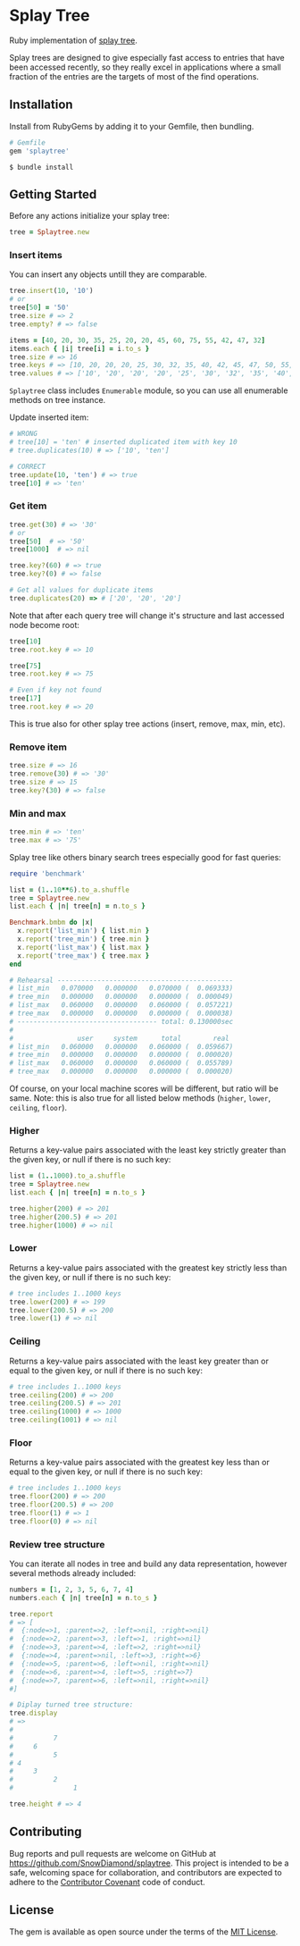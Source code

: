 # Splay Tree
Ruby implementation of [splay tree](https://en.wikipedia.org/wiki/Splay_tree).

Splay trees are designed to give especially fast access to entries that have been accessed recently, so they really excel in applications where a small fraction of the entries are the targets of most of the find operations.

## Installation

Install from RubyGems by adding it to your Gemfile, then bundling.

```ruby
# Gemfile
gem 'splaytree'
```

```
$ bundle install
```

## Getting Started

Before any actions initialize your splay tree:

```ruby
tree = Splaytree.new
```

### Insert items

You can insert any objects untill they are comparable.

```ruby
tree.insert(10, '10')
# or
tree[50] = '50'
tree.size # => 2
tree.empty? # => false

items = [40, 20, 30, 35, 25, 20, 20, 45, 60, 75, 55, 42, 47, 32]
items.each { |i| tree[i] = i.to_s }
tree.size # => 16
tree.keys # => [10, 20, 20, 20, 25, 30, 32, 35, 40, 42, 45, 47, 50, 55, 60, 75]
tree.values # => ['10', '20', '20', '20', '25', '30', '32', '35', '40', '42', '45', '47', '50', '55', '60', '75']
```

`Splaytree` class includes `Enumerable` module, so you can use all enumerable methods on tree instance.

Update inserted item:

```ruby
# WRONG
# tree[10] = 'ten' # inserted duplicated item with key 10
# tree.duplicates(10) # => ['10', 'ten']

# CORRECT
tree.update(10, 'ten') # => true
tree[10] # => 'ten'
```

### Get item

```ruby
tree.get(30) # => '30'
# or
tree[50]  # => '50'
tree[1000]  # => nil

tree.key?(60) # => true
tree.key?(0) # => false

# Get all values for duplicate items
tree.duplicates(20) => # ['20', '20', '20']
```

Note that after each query tree will change it's structure and last accessed node become root:

```ruby
tree[10]
tree.root.key # => 10

tree[75]
tree.root.key # => 75

# Even if key not found
tree[17]
tree.root.key # => 20
```

This is true also for other splay tree actions (insert, remove, max, min, etc).

### Remove item

```ruby
tree.size # => 16
tree.remove(30) # => '30'
tree.size # => 15
tree.key?(30) # => false
```

### Min and max

```ruby
tree.min # => 'ten'
tree.max # => '75'
```

Splay tree like others binary search trees especially good for fast queries:

```ruby
require 'benchmark'

list = (1..10**6).to_a.shuffle
tree = Splaytree.new
list.each { |n| tree[n] = n.to_s }

Benchmark.bmbm do |x|
  x.report('list_min') { list.min }
  x.report('tree_min') { tree.min }
  x.report('list_max') { list.max }
  x.report('tree_max') { tree.max }
end

# Rehearsal --------------------------------------------
# list_min   0.070000   0.000000   0.070000 (  0.069333)
# tree_min   0.000000   0.000000   0.000000 (  0.000049)
# list_max   0.060000   0.000000   0.060000 (  0.057221)
# tree_max   0.000000   0.000000   0.000000 (  0.000038)
# ----------------------------------- total: 0.130000sec
#
#                user     system      total        real
# list_min   0.060000   0.000000   0.060000 (  0.059667)
# tree_min   0.000000   0.000000   0.000000 (  0.000020)
# list_max   0.060000   0.000000   0.060000 (  0.055789)
# tree_max   0.000000   0.000000   0.000000 (  0.000020)
```

Of course, on your local machine scores will be different, but ratio will be same.
Note: this is also true for all listed below methods (`higher`, `lower`, `ceiling`, `floor`).

### Higher

Returns a key-value pairs associated with the least key strictly greater than the given key, or null if there is no such key:

```ruby
list = (1..1000).to_a.shuffle
tree = Splaytree.new
list.each { |n| tree[n] = n.to_s }

tree.higher(200) # => 201
tree.higher(200.5) # => 201
tree.higher(1000) # => nil
```

### Lower

Returns a key-value pairs associated with the greatest key strictly less than the given key, or null if there is no such key:

```ruby
# tree includes 1..1000 keys
tree.lower(200) # => 199
tree.lower(200.5) # => 200
tree.lower(1) # => nil
```

### Ceiling

Returns a key-value pairs associated with the least key greater than or equal to the given key, or null if there is no such key:

```ruby
# tree includes 1..1000 keys
tree.ceiling(200) # => 200
tree.ceiling(200.5) # => 201
tree.ceiling(1000) # => 1000
tree.ceiling(1001) # => nil
```

### Floor

Returns a key-value pairs associated with the greatest key less than or equal to the given key, or null if there is no such key:

```ruby
# tree includes 1..1000 keys
tree.floor(200) # => 200
tree.floor(200.5) # => 200
tree.floor(1) # => 1
tree.floor(0) # => nil
```

### Review tree structure

You can iterate all nodes in tree and build any data representation, however several methods already included:

```ruby
numbers = [1, 2, 3, 5, 6, 7, 4]
numbers.each { |n| tree[n] = n.to_s }

tree.report
# => [
#  {:node=>1, :parent=>2, :left=>nil, :right=>nil}
#  {:node=>2, :parent=>3, :left=>1, :right=>nil}
#  {:node=>3, :parent=>4, :left=>2, :right=>nil}
#  {:node=>4, :parent=>nil, :left=>3, :right=>6}
#  {:node=>5, :parent=>6, :left=>nil, :right=>nil}
#  {:node=>6, :parent=>4, :left=>5, :right=>7}
#  {:node=>7, :parent=>6, :left=>nil, :right=>nil}
#]

# Diplay turned tree structure:
tree.display
# =>
#
#          7
#     6
#          5
# 4
#     3
#          2
#               1

tree.height # => 4
```

## Contributing

Bug reports and pull requests are welcome on GitHub at https://github.com/SnowDiamond/splaytree. This project is intended to be a safe, welcoming space for collaboration, and contributors are expected to adhere to the [Contributor Covenant](http://contributor-covenant.org) code of conduct.


## License

The gem is available as open source under the terms of the [MIT License](http://opensource.org/licenses/MIT).

